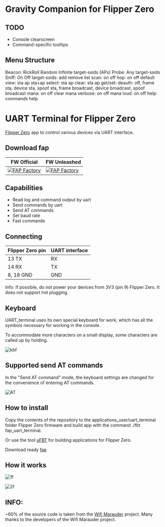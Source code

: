 # Gravity Companion for Flipper Zero

## TODO
* Console clearscreen
* Command-specific tooltips

## Menu Structure
Beacon: RickRoll Random Infinite target-ssids (APs)
Probe: Any target-ssids
Sniff: On Off
target-ssids: add remove list
scan: on off
hop: on off default
view: sta ap sta+ap
select: sta ap
clear: sta ap
get/set: <variables>
deauth: off, frame sta, device sta, spoof sta, frame broadcast, device broadcast, spoof broadcast
mana: on off clear
mana verbose: on off
mana loud: on off
help: commands help

# UART Terminal for Flipper Zero
[Flipper Zero](https://flipperzero.one/) app to control various devices via UART interface.
## Download fap
| **FW Official** | **FW Unleashed** |
| - | - |
| [![FAP Factory](https://flipc.org/api/v1/cool4uma/UART_Terminal/badge)](https://flipc.org/cool4uma/UART_Terminal) | [![FAP Factory](https://flipc.org/api/v1/cool4uma/UART_Terminal/badge?firmware=unleashed)](https://flipc.org/cool4uma/UART_Terminal?firmware=unleashed) |

## Capabilities
- Read log and command output by uart
- Send commands by uart
- Send AT commands
- Set baud rate
- Fast commands

## Connecting
| Flipper Zero pin | UART interface  |
| ---------------- | --------------- |
| 13 TX            | RX              |
| 14 RX            | TX              |
|8, 18 GND         | GND             |

Info: If possible, do not power your devices from 3V3 (pin 9) Flipper Zero. It does not support hot plugging.

## Keyboard
UART_terminal uses its own special keyboard for work, which has all the symbols necessary for working in the console.

To accommodate more characters on a small display, some characters are called up by holding.

![kbf](https://user-images.githubusercontent.com/122148894/212286637-7063f1ee-c6ff-46b9-8dc5-79a5f367fab1.png)

## Supported send AT commands
In the "Send AT command" mode, the keyboard settings are changed for the convenience of entering AT commands.

![AT](https://user-images.githubusercontent.com/122148894/230785072-319fe5c9-deca-49f9-bfe4-5ace89d38d53.png)


## How to install
Copy the contents of the repository to the applications_user/uart_terminal folder Flipper Zero firmware and build app with the command ./fbt fap_uart_terminal.

Or use the tool [uFBT](https://github.com/flipperdevices/flipperzero-ufbt) for building applications for Flipper Zero.

Download ready [fap](https://github.com/playmean/fap-list)

## How it works


![1f](https://user-images.githubusercontent.com/122148894/211161450-6d177638-3bfa-42a8-9c73-0cf3af5e5ca7.jpg)


![2f](https://user-images.githubusercontent.com/122148894/211161456-4d2be15b-4a05-4450-a62e-edcaab3772fd.jpg)



## INFO:

~60% of the source code is taken from the [Wifi Marauder](https://github.com/0xchocolate/flipperzero-firmware-with-wifi-marauder-companion) project. Many thanks to the developers of the Wifi Marauder project.
